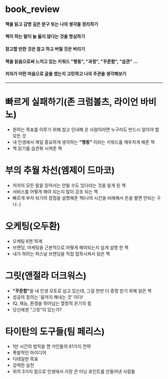 # book_review

#### 책을 읽고 감명 깊은 문구 또는 나의 생각을 정리하기

#### 책이 하는 말이 늘 옳지 않다는 것을 명심하기

#### 참고할 만한 것은 참고 하고 버릴 것은 버리기

#### 책을 읽음으로써 느끼고 있는 키워드 "행동", "과정", "꾸준함", "습관" ...

#### 저자가 어떤 마음으로 글을 썼는지 고민하고 나의 주관을 생각해보기

---

# 빠르게 실패하기(존 크럼볼츠, 라이언 바비노)

- 원하는 목표를 이루기 위해 참고 인내해 온 사람이라면 누구라도 반드시 알아야 할 모든 것
- 내 인생에서 제일 중요하게 생각하는 <strong>"행동"</strong> 이라는 키워드를 깨우치게 해준 책
- 책 읽기를 습관화 시켜준 책

# 부의 추월 차선(엠제이 드마코)

- 저자의 모든 말을 믿어서는 안될 수도 있다라는 것을 알게 된 책
- 서비스를 어떻게 해야 되는지 많이 강조 되는 책
- 빠르게 부자 되기의 장점을 설명해준 책(나의 시간을 비례해서 돈을 벌면 안되는 구나..)

# 오케팅(오두환)

- 오케팅 6편 15계
- 브랜딩, 마케팅을 근본적으로 어떻게 해야되는지 쉽게 설명 한 책
- 내가 하려는 퍼스널 브랜딩을 직접 접목시켜서 읽은 책

# 그릿(앤절라 더크워스)

- <strong>"꾸준함"</strong>을 내 인생 모토로 삼고 있는데, 그걸 한번 더 증명 받기 위해 읽은 책
- 성공의 정의는 '끝까지 해내는 것' 이다!
- IQ, 재능, 환경을 뛰어넘는 열정적 끈기의 힘
- 당신에겐 "그릿"이 있는가?

# 타이탄의 도구들(팀 페리스)

- 1만 시간의 법칙을 깬 거인들의 61가지 전략
- 폭발적인 아이디어
- 디테일한 목표
- 강력한 실천
- 위의 3가지 힘으로 인생에서 가장 큰 터닝 포인트를 만들어낸 사람들
